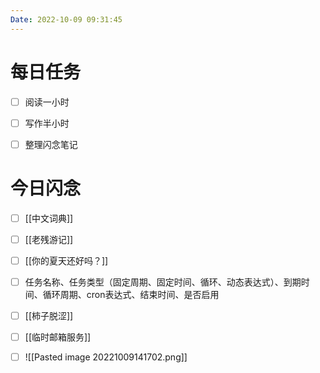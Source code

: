 ```yaml
---
Date: 2022-10-09 09:31:45
---
```


# 每日任务
- [ ] 阅读一小时
- [ ] 写作半小时
- [ ] 整理闪念笔记


# 今日闪念
- [ ] [[中文词典]]
- [ ] [[老残游记]]
- [ ] [[你的夏天还好吗？]]
- [ ] 任务名称、任务类型（固定周期、固定时间、循环、动态表达式）、到期时间、循环周期、cron表达式、结束时间、是否启用
- [ ] [[柿子脱涩]]
- [ ] [[临时邮箱服务]]
- [ ] ![[Pasted image 20221009141702.png]]


